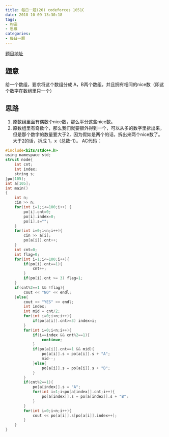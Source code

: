 ```yaml
---
title: 每日一题(26) codeforces 1051C
date: 2018-10-09 13:30:18
tags:
- 构造
- 思维
categories:
- 每日一题
---
```

[题目地址](http://codeforces.com/contest/1051/problem/C)
## 题意
给一个数组，要求将这个数组分成 A，B两个数组，并且拥有相同的nice数（即这个数字在数组里只一个）
## 思路
1. 原数组里面有偶数个nice数，那么平分这些nice数。
2. 原数组里有奇数个，那么我们就要额外得到一个，可以从多的数字里拆出来，但是那个数字的数量要大于2，因为假如是两个的话，拆出来两个nice数了。大于2的话，拆成 1，x（总数-1）。
AC代码：
```C
#include<bits/stdc++.h>
using namespace std;
struct node{
	int cnt;
	int index;
	string s;
}po[105];
int a[105];
int main()
{
	int n;
	cin >> n;
	for(int i=1;i<=100;i++) {
		po[i].cnt=0;
		po[i].index=0;
		po[i].s="";	
	}
	for(int i=0;i<n;i++){
		cin >> a[i];
		po[a[i]].cnt++;
	}
	int cnt=0;
	int flag=0;
	for(int i=1;i<=100;i++){
		if(po[i].cnt==1){
			cnt++;
		}
		if(po[i].cnt >= 3) flag=1;
	}
	if(cnt%2==1 && !flag){
		cout << "NO" << endl;
	}else{
		cout << "YES" << endl;
		int index;
		int mid = cnt/2;
		for(int i=0;i<n;i++){
			if(po[a[i]].cnt>=3) index=i;
		}
		for(int i=0;i<n;i++){
			if(i==index && cnt%2==1){
				continue;
			}
			if(po[a[i]].cnt==1 && mid){
				po[a[i]].s = po[a[i]].s + "A";
				mid--; 
			}else{
				po[a[i]].s = po[a[i]].s + "B";
			}
		}
		if(cnt%2==1){
			po[a[index]].s = "A";
			for(int i=1;i<po[a[index]].cnt;i++){
				po[a[index]].s = po[a[index]].s + "B";
			}
		}
		for(int i=0;i<n;i++){
			cout << po[a[i]].s[po[a[i]].index++];
		}
	}
} 
```

